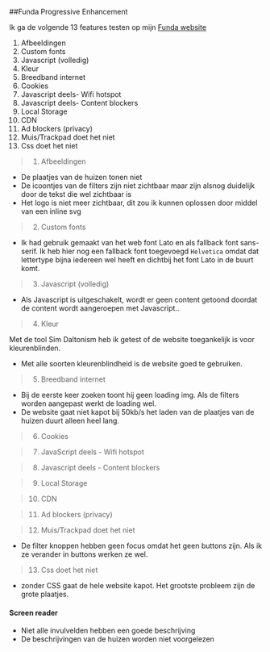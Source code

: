##Funda Progressive Enhancement

Ik ga de volgende 13 features testen op mijn [Funda website](browserTechnologies/funda2.0)

1. Afbeeldingen
2. Custom fonts
3. Javascript (volledig)
4. Kleur
5. Breedband internet
6. Cookies
7. Javascript deels- Wifi hotspot
8. Javascript deels- Content blockers
9. Local Storage
10. CDN
11. Ad blockers (privacy)
12. Muis/Trackpad doet het niet
13. Css doet het niet

> 1. Afbeeldingen

* De plaatjes van de huizen tonen niet
* De icoontjes van de filters zijn niet zichtbaar maar zijn alsnog duidelijk door de tekst die wel zichtbaar is
* Het logo is niet meer zichtbaar, dit zou ik kunnen oplossen door middel van een inline svg 

> 2. Custom fonts

* Ik had gebruik gemaakt van het web font Lato en als fallback font sans-serif. Ik heb hier nog een fallback font toegevoegd ```Helvetica``` omdat dat lettertype bijna iedereen wel heeft en dichtbij het font Lato in de buurt komt.

> 3. Javascript (volledig)

* Als Javascript is uitgeschakelt, wordt er geen content getoond doordat de content wordt aangeroepen met Javascript..

> 4. Kleur

Met de tool Sim Daltonism heb ik getest of de website toegankelijk is voor kleurenblinden. 

* Met alle soorten kleurenblindheid is de website goed te gebruiken.

> 5. Breedband internet

* Bij de eerste keer zoeken toont hij geen loading img. Als de filters worden aangepast werkt de loading wel. 
* De website gaat niet kapot bij 50kb/s het laden van de plaatjes van de huizen duurt alleen heel lang. 

> 6. Cookies

> 7. JavaScript deels - Wifi hotspot

> 8. Javascript deels - Content blockers

> 9. Local Storage

> 10. CDN

> 11. Ad blockers (privacy)

> 12. Muis/Trackpad doet het niet

* De filter knoppen hebben geen focus omdat het geen buttons zijn. Als ik ze verander in buttons werken ze wel.

> 13. Css doet het niet

* zonder CSS gaat de hele website kapot. Het grootste probleem zijn de grote plaatjes. 


#### Screen reader

* Niet alle invulvelden hebben een goede beschrijving
* De beschrijvingen van de huizen worden niet voorgelezen
